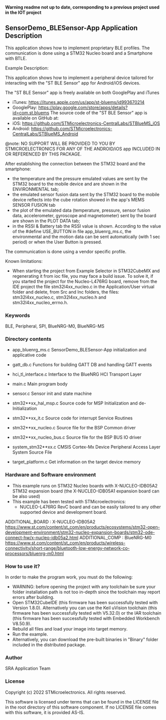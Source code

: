 **Warning readme not up to date, corresponding to a previous project used in the IOT project**



## <b>SensorDemo_BLESensor-App Application Description</b>

This application shows how to implement proprietary BLE profiles.
The communication is done using a STM32 Nucleo board and a Smartphone with BTLE.

Example Description:

This application shows how to implement a peripheral device tailored for 
interacting with the "ST BLE Sensor" app for Android/iOS devices.

The "ST BLE Sensor" app is freely available on both GooglePlay and iTunes
  - iTunes: https://itunes.apple.com/us/app/st-bluems/id993670214
  - GooglePlay: https://play.google.com/store/apps/details?id=com.st.bluems
The source code of the "ST BLE Sensor" app is available on GitHub at:
  - iOS: https://github.com/STMicroelectronics-CentralLabs/STBlueMS_iOS
  - Android: https://github.com/STMicroelectronics-CentralLabs/STBlueMS_Android

@note: NO SUPPORT WILL BE PROVIDED TO YOU BY STMICROELECTRONICS FOR ANY OF THE
ANDROID/iOS app INCLUDED IN OR REFERENCED BY THIS PACKAGE.

After establishing the connection between the STM32 board and the smartphone:
 -  the temperature and the pressure emulated values are sent by the STM32 board to 
    the mobile device and are shown in the ENVIRONMENTAL tab;
 -  the emulated sensor fusion data sent by the STM32 board to the mobile device 
    reflects into the cube rotation showed in the app's MEMS SENSOR FUSION tab
 -  the plot of the emulated data (temperature, pressure, sensor fusion data, 
    accelerometer, gyroscope and magnetometer) sent by the board are shown in the 
	PLOT DATA tab;
 -  in the RSSI & Battery tab the RSSI value is shown.
According to the value of the #define USE_BUTTON in file app_bluenrg_ms.c, the 
environmental and the motion data can be sent automatically (with 1 sec period) 
or when the User Button is pressed.

The communication is done using a vendor specific profile.

Known limitations:

- When starting the project from Example Selector in STM32CubeMX and regenerating it
  from ioc file, you may face a build issue. To solve it, if you started the project for the
  Nucleo-L476RG board, remove from the IDE project the file stm32l4xx_nucleo.c in the Application/User
  virtual folder and delete, from Src and Inc folders, the files: stm32l4xx_nucleo.c, stm32l4xx_nucleo.h
  and stm32l4xx_nucleo_errno.h.

### <b>Keywords</b>

BLE, Peripheral, SPI, BlueNRG-M0, BlueNRG-MS

### <b>Directory contents</b>

 - app_bluenrg_ms.c       SensorDemo_BLESensor-App initialization and applicative code

 - gatt_db.c              Functions for building GATT DB and handling GATT events

 - hci_tl_interface.c     Interface to the BlueNRG HCI Transport Layer 

 - main.c                 Main program body
  
 - sensor.c               Sensor init and state machine

 - stm32**xx_hal_msp.c    Source code for MSP Initialization and de-Initialization

 - stm32**xx_it.c         Source code for interrupt Service Routines

 - stm32**xx_nucleo.c     Source file for the BSP Common driver 
	
 - stm32**xx_nucleo_bus.c Source file for the BSP BUS IO driver

 - system_stm32**xx.c     CMSIS Cortex-Mx Device Peripheral Access Layer System Source File

 - target_platform.c      Get information on the target device memory

### <b>Hardware and Software environment</b>

  - This example runs on STM32 Nucleo boards with X-NUCLEO-IDB05A2 STM32 expansion board
    (the X-NUCLEO-IDB05A1 expansion board can be also used)
  - This example has been tested with STMicroelectronics:
    - NUCLEO-L476RG RevC board
    and can be easily tailored to any other supported device and development board.

ADDITIONAL_BOARD : X-NUCLEO-IDB05A2 https://www.st.com/content/st_com/en/products/ecosystems/stm32-open-development-environment/stm32-nucleo-expansion-boards/stm32-ode-connect-hw/x-nucleo-idb05a2.html
ADDITIONAL_COMP : BlueNRG-M0 https://www.st.com/content/st_com/en/products/wireless-connectivity/short-range/bluetooth-low-energy-network-co-processors/bluenrg-m0.html

### <b>How to use it?</b>

In order to make the program work, you must do the following:
 - WARNING: before opening the project with any toolchain be sure your folder
   installation path is not too in-depth since the toolchain may report errors
   after building.
 - Open STM32CubeIDE (this firmware has been successfully tested with Version 1.8.0).
   Alternatively you can use the Keil uVision toolchain (this firmware
   has been successfully tested with V5.32.0) or the IAR toolchain (this firmware has 
   been successfully tested with Embedded Workbench V8.50.9).
 - Rebuild all files and load your image into target memory.
 - Run the example.
 - Alternatively, you can download the pre-built binaries in "Binary" 
   folder included in the distributed package.

### <b>Author</b>

SRA Application Team

### <b>License</b>

Copyright (c) 2022 STMicroelectronics.
All rights reserved.

This software is licensed under terms that can be found in the LICENSE file
in the root directory of this software component.
If no LICENSE file comes with this software, it is provided AS-IS.



